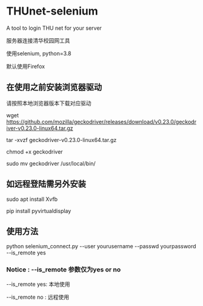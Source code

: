 # THUnet-selenium
A tool to login THU net for your server

服务器连接清华校园网工具

使用selenium, python=3.8

默认使用Firefox

## 在使用之前安装浏览器驱动

请按照本地浏览器版本下载对应驱动

wget https://github.com/mozilla/geckodriver/releases/download/v0.23.0/geckodriver-v0.23.0-linux64.tar.gz

tar -xvzf geckodriver-v0.23.0-linux64.tar.gz

chmod +x geckodriver

sudo mv geckodriver /usr/local/bin/

## 如远程登陆需另外安装

sudo apt install Xvfb

pip install pyvirtualdisplay

## 使用方法

python selenium_connect.py --user yourusername --passwd yourpassword --is_remote yes

###  Notice : --is_remote 参数仅为yes or no

--is_remote yes: 本地使用

--is_remote no : 远程使用
